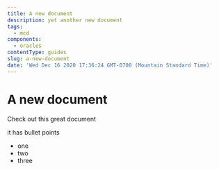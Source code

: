 ```yaml
---
title: A new document
description: yet another new document
tags:
  - mcd
components:
  - oracles
contentType: guides
slug: a-new-document
date: 'Wed Dec 16 2020 17:36:24 GMT-0700 (Mountain Standard Time)'
---
```

# A new document

Check out this great document

it has bullet points
- one
- two 
- three